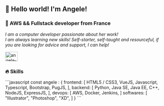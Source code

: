 <h2>👋 Hello world! I'm Angele!</h1>
<h3>🥐 AWS && Fullstack developer from France</h3>

<p><em>I am a computer developer passionate about her work!
<br>I am always learning new skills! Self-starter, self-taught and resourceful, if you are looking for advice and support, I can help!</em></p>
<p>
<a href="https://linkedin.com/in/angele-henry" target="blank"><img align="center" src="https://raw.githubusercontent.com/rahuldkjain/github-profile-readme-generator/master/src/images/icons/Social/linked-in-alt.svg" alt="angele-henry" height="30" width="40" /></a>
</p>

<h3>🔥 Skills</h3>
```javascript
const angele : {
  frontend: [
    HTML5 / CSS3, 
    VueJS,
    Javascript,
    Typescript,
    Bootstrap,
    PugJS,
  ],
  backend: [
    Python,
    Java SE,
    Java EE,
    C++,
    NodeJS,
    ExpressJS,
  ],
  devops: [
    AWS,
    Docker,
    Jenkins,
  ]
  softwares: [
    "Illustrator",
    "Photoshop",
    "XD",
  ]
}
```
